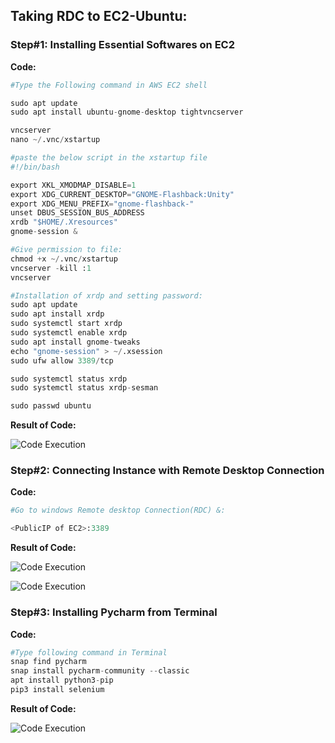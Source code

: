 ## Taking RDC to EC2-Ubuntu:

### Step#1: Installing Essential Softwares on EC2

**Code:**

```python
#Type the Following command in AWS EC2 shell

sudo apt update
sudo apt install ubuntu-gnome-desktop tightvncserver

vncserver
nano ~/.vnc/xstartup

#paste the below script in the xstartup file
#!/bin/bash

export XKL_XMODMAP_DISABLE=1
export XDG_CURRENT_DESKTOP="GNOME-Flashback:Unity"
export XDG_MENU_PREFIX="gnome-flashback-"
unset DBUS_SESSION_BUS_ADDRESS
xrdb "$HOME/.Xresources"
gnome-session &

#Give permission to file:
chmod +x ~/.vnc/xstartup
vncserver -kill :1
vncserver

#Installation of xrdp and setting password:
sudo apt update
sudo apt install xrdp
sudo systemctl start xrdp
sudo systemctl enable xrdp
sudo apt install gnome-tweaks
echo "gnome-session" > ~/.xsession
sudo ufw allow 3389/tcp

sudo systemctl status xrdp
sudo systemctl status xrdp-sesman

sudo passwd ubuntu
```
**Result of Code:**

![Code Execution](https://i.imgur.com/ybPcPFh.png)


### Step#2: Connecting Instance with Remote Desktop Connection

**Code:**

```python
#Go to windows Remote desktop Connection(RDC) &:

<PublicIP of EC2>:3389

```
**Result of Code:**

![Code Execution](https://i.imgur.com/MLY3Vhc.png)

![Code Execution](https://i.imgur.com/GaO2BMo.png)

### Step#3: Installing Pycharm from Terminal

**Code:**

```python
#Type following command in Terminal
snap find pycharm
snap install pycharm-community --classic
apt install python3-pip
pip3 install selenium

```
**Result of Code:**

![Code Execution](https://i.imgur.com/luGsKeN.png)



